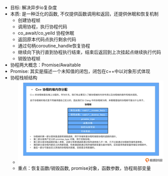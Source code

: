 * 目标: 解决异步io复杂度
* 本质: 是一种泛化的函数, 不仅提供函数调用和返回，还提供休眠和恢复机制
  * 创建协程帧
  * 调用协程，执行协程代码
  * co_await/co_yeild 协程休眠
  * 返回原本代码点执行剩余代码
  * 通过句柄coroutine_handle恢复协程
  * 继续向下执行直到协程执行结束，结束后返回到上次挂起点继续执行代码
  * 销毁协程帧
* 协程两大概念：Promise/Awaitable
* Promise: 其实是描述一个未知值的闭包，闭包在c++中以对象形式体现
* 协程栈帧结构
  * ![img](./Coroutines1-1.png)
  * 重点：恢复函数/销毁函数, promise对象，函数参数，协程局部变量